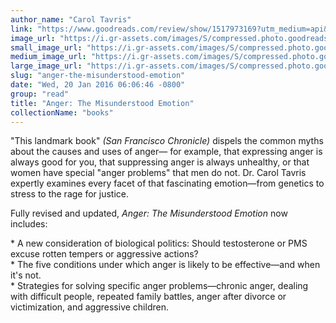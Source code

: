 ```yaml
---
author_name: "Carol Tavris"
link: "https://www.goodreads.com/review/show/1517973169?utm_medium=api&utm_source=rss"
image_url: "https://i.gr-assets.com/images/S/compressed.photo.goodreads.com/books/1348317068l/536149._SY75_.jpg"
small_image_url: "https://i.gr-assets.com/images/S/compressed.photo.goodreads.com/books/1348317068l/536149._SY75_.jpg"
medium_image_url: "https://i.gr-assets.com/images/S/compressed.photo.goodreads.com/books/1348317068l/536149._SX98_.jpg"
large_image_url: "https://i.gr-assets.com/images/S/compressed.photo.goodreads.com/books/1348317068l/536149.jpg"
slug: "anger-the-misunderstood-emotion"
date: "Wed, 20 Jan 2016 06:06:46 -0800"
group: "read"
title: "Anger: The Misunderstood Emotion"
collectionName: "books"
---
```

"This landmark book" *(San Francisco Chronicle)* dispels the common myths about the causes and uses of anger— for example, that expressing anger is always good for you, that suppressing anger is always unhealthy, or that women have special "anger problems" that men do not. Dr. Carol Tavris expertly examines every facet of that fascinating emotion—from genetics to stress to the rage for justice.  
  
Fully revised and updated, *Anger: The Misunderstood Emotion* now includes:  
  
\* A new consideration of biological politics: Should testosterone or PMS excuse rotten tempers or aggressive actions?  
 \* The five conditions under which anger is likely to be effective—and when it's not.  
 \* Strategies for solving specific anger problems—chronic anger, dealing with difficult people, repeated family battles, anger after divorce or victimization, and aggressive children.